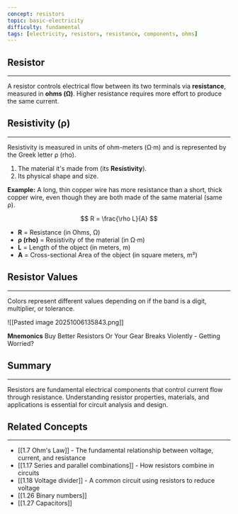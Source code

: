 ```yaml
---
concept: resistors
topic: basic-electricity
difficulty: fundamental
tags: [electricity, resistors, resistance, components, ohms]
---
```

## Resistor
---
A resistor controls electrical flow between its two terminals via **resistance**, measured in **ohms (Ω)**. Higher resistance requires more effort to produce the same current. 

## Resistivity (ρ)
---
Resistivity is measured in units of ohm-meters (Ω·m) and is represented by the Greek letter ρ (rho).

1. The material it's made from (its **Resistivity**).
2. Its physical shape and size.

**Example:** A long, thin copper wire has more resistance than a short, thick copper wire, even though they are both made of the same material (same ρ).

$$
R = \frac{\rho L}{A}
$$
- **R** = Resistance (in Ohms, Ω)
- **ρ (rho)** = Resistivity of the material (in Ω⋅m)
- **L** = Length of the object (in meters, m)
- **A** = Cross-sectional Area of the object (in square meters, m²)

## Resistor Values
---
Colors represent different values depending on if the band is a digit, multiplier, or tolerance.

![[Pasted image 20251006135843.png]]

**Mnemonics**
Buy Better Resistors Or Your Gear Breaks Violently - Getting Worried?

## Summary
---
Resistors are fundamental electrical components that control current flow through resistance. Understanding resistor properties, materials, and applications is essential for circuit analysis and design.

## Related Concepts
---
- [[1.7 Ohm's Law]] - The fundamental relationship between voltage, current, and resistance
- [[1.17 Series and parallel combinations]] - How resistors combine in circuits
- [[1.18 Voltage divider]] - A common circuit using resistors to reduce voltage
- [[1.26 Binary numbers]] 
- [[1.27 Capacitors]]